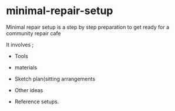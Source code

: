 # minimal-repair-setup
Minimal repair setup is a step by step preparation to get ready for a community repair cafe

It involves ;

- Tools

- materials

- Sketch plan(sitting arrangements

- Other ideas

- Reference setups.

